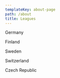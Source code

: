 ```yaml
---
templateKey: about-page
path: /about
title: Leagues
---
```

Germany

Finland

Sweden

Switzerland

Czech Republic